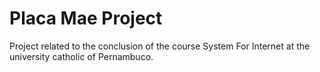# Placa Mae Project

Project related to the conclusion of the course System For Internet at the university catholic of Pernambuco.
